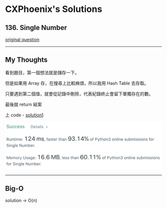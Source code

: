 CXPhoenix's Solutions
===

## 136. Single Number

[original question](https://leetcode.com/problems/single-number)

---

## My Thoughts

看到題目，第一個想法就是儲存一下。

但是如果用 Array 存，在搜尋上比較麻煩，所以我用 Hash Table 去存取。

只要遇到第二個值，就會從記錄中刪除，代表紀錄終止會留下單獨存在的數。

最後就 return 結案

上 code - [solution1](./solution1.py)

<img src="./solution1.png">

---

## Big-O

solution -> O(n)